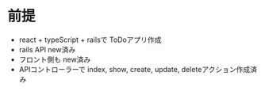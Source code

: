 # 前提
- react + typeScript + railsで ToDoアプリ作成
- rails API new済み
- フロント側も new済み
- APIコントローラーで index, show, create, update, deleteアクション作成済み

